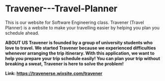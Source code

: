 # Travener---Travel-Planner
This is our website for Software Engineering class. Travener (Travel Planner) is a website to make your travelling easier by helping you plan you schedule ahead.

<b>ABOUT US<b>
Travener is founded by a group of university students who love to travel. We started Travener because we experienced difficulties whenever arranging the trip itinerary. With this application, we want to help you prepare your trip schedule easily! You can plan your trip without breaking a sweat, Travener is here to solve the problem!

Link: https://travenerse.wixsite.com/travener

